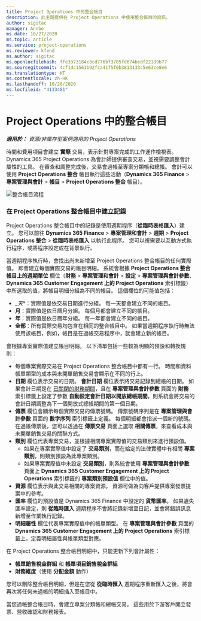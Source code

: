```yaml
---
title: Project Operations 中的整合帳目
description: 此主題提供在 Project Operations 中使用整合帳目的資訊。
author: sigitac
manager: Annbe
ms.date: 10/27/2020
ms.topic: article
ms.service: project-operations
ms.reviewer: kfend
ms.author: sigitac
ms.openlocfilehash: ffe3373184c8cd776bf3705fd674bedf221d9b77
ms.sourcegitcommit: 4cf1dc1561b92fca4175f0b3813133c5e63ce8e6
ms.translationtype: HT
ms.contentlocale: zh-HK
ms.lasthandoff: 10/28/2020
ms.locfileid: "4133481"
---
```

# <a name="integration-journal-in-project-operations"></a>Project Operations 中的整合帳目

_**適用於：** 資源/非庫存型案例適用的 Project Operations_

時間和費用項目會建立 **實際** 交易，表示針對專案完成的工作運作檢視表。 Dynamics 365 Project Operations 為會計師提供審查交易，並視需要調整會計屬性的工具。 在審查和調整完成後，交易會過帳至專案分類帳和總帳。 會計可以使用 **Project Operations 整合** 帳目執行這些活動（**Dynamics 365 Finance** > **專案管理與會計** > **帳目** > **Project Operations 整合** 帳目）。

![整合帳目流程](./media/IntegrationJournal.png)

### <a name="create-records-in-the-project-operations-integration-journal"></a>在 Project Operations 整合帳目中建立記錄

Project Operations 整合帳目中的記錄是使用週期程序（**從臨時表格匯入**）建立。 您可以前往 **Dynamics 365 Finance** > **專案管理和會計** > **週期** > **Project Operations 整合** > **從臨時表格匯入** 以執行此程序。 您可以視需要以互動方式執行程序，或將程序設定成在背景執行。

當週期程序執行時，會找出尚未新增至 Project Operations 整合帳目的任何實際值。 即會建立每個實際交易的帳目明細。
系統會根據 **Project Operations 整合帳目上的週期單位** 欄位（**財務** > **專案管理和會計** > **設定** > **專案管理與會計參數**、**Dynamics 365 Customer Engagement 上的 Project Operations** 索引標籤）中所選取的值，將帳目明細分組為不同的帳目。 這個欄位的可能值包括：

  - _*天**：實際值是依交易日期進行分組。 每一天都會建立不同的帳目。
  - **月**：實際值是依日曆月分組。 每個月都會建立不同的帳目。
  - **年**：實際值是依日曆年分組。 每一年都會建立不同的帳目。
  - **全部**：所有實際交易均包含在相同的整合帳目中。 如果當週期程序執行時無法使用該帳目，例如，帳目是在過帳交易程序中，就會建立新的帳目。

會根據專案實際值建立帳目明細。 以下清單包括一些較為明顯的預設和轉換規則：

  - 每個專案實際交易在 Project Operations 整合帳目中都有一行。 時間和資料帳單類型的成本與未開單銷售交易會顯示在不同的行上。
  - **日期** 欄位表示交易的日期。 **會計日期** 欄位表示將交易記錄到總帳的日期。 如果會計日期是在 [已關閉的財務期間](https://docs.microsoft.com/dynamics365/finance/general-ledger/close-general-ledger-at-period-end)，且在 **專案管理與會計參數** 頁面的 **財務** 索引標籤上設定了參數 **自動設定會計日期以開放總帳期間**，則系統會將交易的會計日期調整為下一個開放式總帳期間的第一個日期。
  - **傳票** 欄位會顯示每個實際交易的傳票號碼。 傳票號碼序列是在 **專案管理與會計參數** 頁面的 **數字序列** 索引標籤上定義。 每個明細都會指派一個新的號碼。 在過帳傳票後，您可以透過在 **傳票交易** 頁面上選取 **相關傳票**，來查看成本與未開單銷售交易的關聯方式。
  - **類別** 欄位代表專案交易，並根據相關專案實際值的交易類別來進行預設值。
    - 如果在專案實際值中設定了 **交易類別**，而在給定的法律實體中有相關 **專案類別**，則類別預設為此專案類別。
    - 如果專案實際值中未設定 **交易類別**，則系統會使用 **專案管理與會計參數** 頁面上 **Dynamics 365 Customer Engagement 上的 Project Operations** 索引標籤的 **專案類別預設值** 欄位中的值。
  - **資源** 欄位表示與此交易相關的專案資源。 資源可做為向客戶提供專案發票提案中的參考。
  - **匯率** 欄位的預設值是 Dynamics 365 Finance 中設定的 **貨幣匯率**。 如果遺失匯率設定，則 **從臨時匯入** 週期程序不會將記錄新增至日記，並會將錯誤訊息新增至作業執行記錄。
  - **明細屬性** 欄位代表專案實際值中的帳單類型。 在 **專案管理與會計參數** 頁面的 **Dynamics 365 Customer Engagement 上的 Project Operations** 索引標籤上，定義明細屬性與帳單類型對應。

在 Project Operations 整合帳目明細中，只能更新下列會計屬性：

- **帳單銷售稅金群組** 和 **帳單項目銷售稅金群組**
- **財務維度**（使用 **分配金額** 動作）

您可以刪除整合帳目明細，但是在您從 **從臨時匯入** 週期程序重新匯入之後，將會再次將任何未過帳的明細插入至帳目中。

當您過帳整合帳目時，會建立專案分類帳和總帳交易。 這些用於下游客戶開立發票、營收確認和財務報表。
